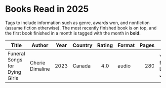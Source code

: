 # Books Read in 2025

Tags to include information such as genre, awards won, and nonfiction (assume
fiction otherwise). The most recently finished book is on top, and the first
book finished in a month is tagged with the month in **bold**.

| Title | Author | Year | Country | Rating | Format | Pages | Tags |
| --- | --- | :---: | --- | :---: | --- | ---: | --- |
| Funeral Songs for Dying Girls | Cherie Dimaline | 2023 | Canada | 4.0 | audio | 280 | YA, fantasy, LGBT, **January** |
